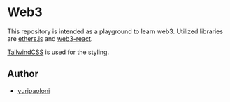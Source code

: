 # Web3

This repository is intended as a playground to learn web3. Utilized libraries are [ethers.js](https://docs.ethers.io/v5/getting-started/) and [web3-react](https://github.com/NoahZinsmeister/web3-react).

[TailwindCSS](https://tailwindcss.com/) is used for the styling.

## Author

- [yuripaoloni](https://github.com/yuripaoloni)
